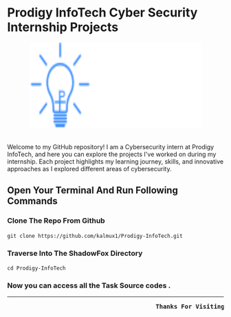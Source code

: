 # Prodigy InfoTech Cyber Security Internship Projects

<div align="center">
  <img src="https://github.com/kalmux1/Prodigy-InfoTech/blob/main/Utilities/logo.png" alt="Gif" width="400" height="200"/>
</div>
<br>

Welcome to my GitHub repository! I am a Cybersecurity intern at Prodigy InfoTech, and here you can explore the projects I've worked on during my internship. Each project highlights my learning journey, skills, and innovative approaches as I explored different areas of cybersecurity.

## Open Your Terminal And Run Following Commands

### Clone The Repo From Github

    git clone https://github.com/kalmux1/Prodigy-InfoTech.git

### Traverse Into The ShadowFox Directory

    cd Prodigy-InfoTech

### Now you can access all the Task Source codes .

<hr>

<pre>  <b>                                       Thanks For Visiting ! </b></pre>
